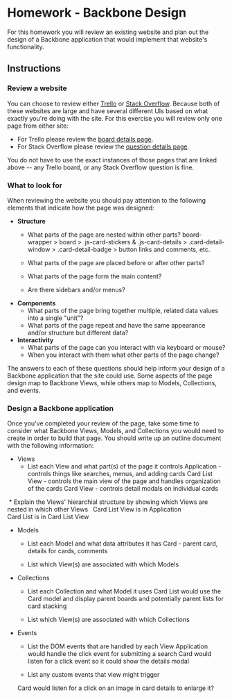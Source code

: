 # Homework - Backbone Design
For this homework you will review an existing website and plan out the design of a Backbone application that would implement that website's functionality.

## Instructions
### Review a website
You can choose to review either [Trello](https://trello.com) or [Stack Overflow](https://stackoverflow.com). Because both of these websites are large and have several different UIs based on what exactly you're doing with the site. For this exercise you will review only one page from either site:
* For Trello please review the [board details page](https://trello.com/b/nC8QJJoZ/trello-development-roadmap).
* For Stack Overflow please review the [question details page](http://stackoverflow.com/questions/20561577/what-is-difference-between-and-this-in-backbone).

You do not have to use the exact instances of those pages that are linked above -- any Trello board, or any Stack Overflow question is fine.

### What to look for
When reviewing the website you should pay attention to the following elements that indicate how the page was designed:
* **Structure**
  * What parts of the page are nested within other parts?
   board-wrapper > board > .js-card-stickers & .js-card-details > .card-detail-window > .card-detail-badge > button links and comments, etc.
  
  * What parts of the page are placed before or after other parts?
  * What parts of the page form the main content?
  * Are there sidebars and/or menus?
* **Components**
  * What parts of the page bring together multiple, related data values into a single "unit"?
  * What parts of the page repeat and have the same appearance and/or structure but different data?
* **Interactivity**
  * What parts of the page can you interact with via keyboard or mouse?
  * When you interact with them what other parts of the page change?

The answers to each of these questions should help inform your design of a Backbone application that the site could use. Some aspects of the page design map to Backbone Views, while others map to Models, Collections, and events.

### Design a Backbone application
Once you've completed your review of the page, take some time to consider what Backbone Views, Models, and Collections you would need to create in order to build that page. You should write up an outline document with the following information:
* Views
  * List each View and what part(s) of the page it controls
    Application - controls things like searches, menus, and adding cards
    Card List View - controls the main view of the page and handles organization of the cards
    Card View - controls detail modals on individual cards

  * Explain the Views' hierarchial structure by showing which Views are nested in which other Views
    Card List View is in Application  
    Card List is in Card List View
  
* Models
  * List each Model and what data attributes it has
    Card - parent card, details for cards, comments
    
  * List which View(s) are associated with which Models
* Collections
  * List each Collection and what Model it uses
    Card List would use the Card model and display parent boards and potentially parent lists for card stacking
    
  * List which View(s) are associated with which Collections
* Events
  * List the DOM events that are handled by each View
    Application would handle the click event for submitting a search
    Card would listen for a click event so it could show the details modal
    
  * List any custom events that view might trigger
  
  Card would listen for a click on an image in card details to enlarge it?
